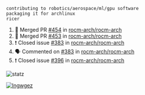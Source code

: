 ```
contributing to robotics/aerospace/ml/gpu software
packaging it for archlinux
ricer
```

<!--START_SECTION:activity-->
1. 🎉 Merged PR [#454](https://github.com/rocm-arch/rocm-arch/pull/454) in [rocm-arch/rocm-arch](https://github.com/rocm-arch/rocm-arch)
2. 🎉 Merged PR [#453](https://github.com/rocm-arch/rocm-arch/pull/453) in [rocm-arch/rocm-arch](https://github.com/rocm-arch/rocm-arch)
3. ❗️ Closed issue [#383](https://github.com/rocm-arch/rocm-arch/issues/383) in [rocm-arch/rocm-arch](https://github.com/rocm-arch/rocm-arch)
4. 🗣 Commented on [#383](https://github.com/rocm-arch/rocm-arch/issues/383) in [rocm-arch/rocm-arch](https://github.com/rocm-arch/rocm-arch)
5. ❗️ Closed issue [#396](https://github.com/rocm-arch/rocm-arch/issues/396) in [rocm-arch/rocm-arch](https://github.com/rocm-arch/rocm-arch)
<!--END_SECTION:activity-->


![statz](https://github-readme-stats.vercel.app/api?username=acxz&include_all_commits=true&show_icons=true)

[![lngwgez](https://github-readme-stats.vercel.app/api/top-langs/?username=acxz&layout=compact)](https://github.com/acxz/github-readme-stats)


<!--
**acxz/acxz** is a ✨ _special_ ✨ repository because its `README.md` (this file) appears on your GitHub profile.

Here are some ideas to get you started:

- 🔭 I’m currently working on ...
- 🌱 I’m currently learning ...
- 👯 I’m looking to collaborate on ...
- 🤔 I’m looking for help with ...
- 💬 Ask me about ...
- 📫 How to reach me: ...
- 😄 Pronouns: ...
- ⚡ Fun fact: ...
-->
